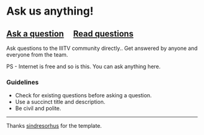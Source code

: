 # Ask us anything!

## [Ask a question](../../issues/new) &nbsp;&nbsp;&nbsp; [Read questions](../../issues?utf8=%E2%9C%93&q=is%3Aissue%20is%3Aclosed%20sort%3Aupdated-desc%20-label%3Ahidden)

Ask questions to the IIITV community directly.. Get answered by anyone and everyone from the team. 

PS - Internet is free and so is this. You can ask anything here.


### Guidelines

- Check for existing questions before asking a question. 
- Use a succinct title and description.
- Be civil and polite.


-----

Thanks [sindresorhus](https://github.com/sindresorhus/ama) for the template. 
